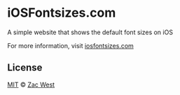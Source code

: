iOSFontsizes.com
==========
A simple website that shows the default font sizes on iOS

For more information, visit [iosfontsizes.com](https://iosfontsizes.com/)

License
---------
[MIT](./LICENSE) &copy; [Zac West](https://github.com/jonrohan)
